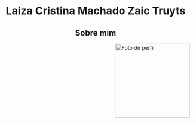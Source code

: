 <Div align="center" >

# Laiza Cristina Machado Zaic Truyts

## Sobre mim

</Div>

<Div align="justify" >

<img align="right" src="" alt="Foto de perfil" width="200"/>
